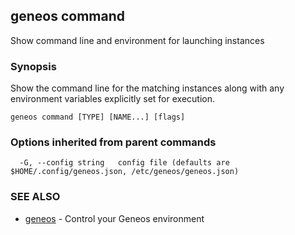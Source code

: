 ## geneos command

Show command line and environment for launching instances

### Synopsis


Show the command line for the matching instances along with any
environment variables explicitly set for execution.


```
geneos command [TYPE] [NAME...] [flags]
```

### Options inherited from parent commands

```
  -G, --config string   config file (defaults are $HOME/.config/geneos.json, /etc/geneos/geneos.json)
```

### SEE ALSO

* [geneos](geneos.md)	 - Control your Geneos environment

